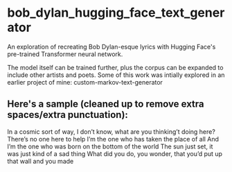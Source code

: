 # bob_dylan_hugging_face_text_generator

An exploration of recreating Bob Dylan-esque lyrics with Hugging Face's pre-trained Transformer neural network.

The model itself can be trained further, plus the corpus can be expanded to include other artists and poets. Some of this work was intially explored in an earlier project of mine: custom-markov-text-generator

## Here's a sample (cleaned up to remove extra spaces/extra punctuation):

In a cosmic sort of way, I don’t know, what are you thinking’t doing here?
There’s no one here to help
I’m the one who has taken the place of all
And I’m the one who was born on the bottom of the world
The sun just set, it was just kind of a sad thing
What did you do, you wonder, that you’d put up that wall and you made